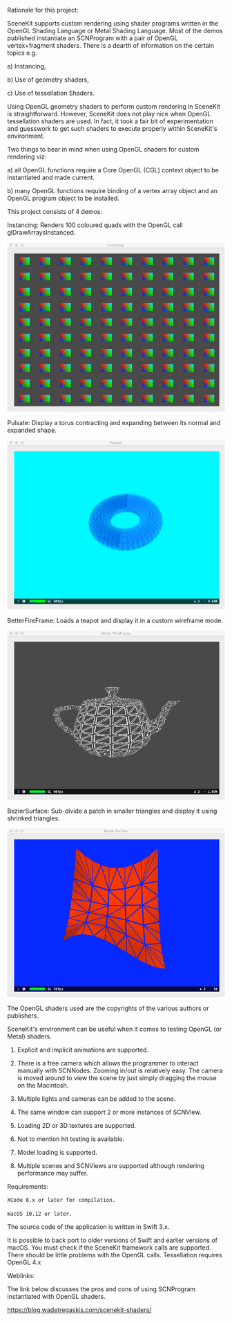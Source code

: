 Rationale for this project:

SceneKit supports custom rendering using shader programs written in the OpenGL Shading Language or Metal Shading Language. Most of the demos published instantiate an SCNProgram with a pair of OpenGL vertex+fragment shaders. There is a dearth of information on the certain topics e.g.

a) Instancing,

b) Use of geometry shaders,

c) Use of tessellation Shaders.


Using OpenGL geometry shaders to perform custom rendering in SceneKit is straightforward. However, SceneKit does not play nice when OpenGL tessellation shaders are used. In fact, it took a fair bit of experimentation and guesswork to get such shaders to execute properly within SceneKit's environment.

Two things to bear in mind when using OpenGL shaders for custom rendering viz:

a) all OpenGL functions require a Core OpenGL (CGL) context object to be instantiated and made current.

b) many OpenGL functions require binding of a vertex array object and an OpenGL program object to be installed.


This project consists of 4 demos:

Instancing: Renders 100 coloured quads with the OpenGL call glDrawArraysInstanced.

![screenshot](Images/Instancing.png)


Pulsate: Display a torus contracting and expanding between its normal and expanded shape.

![screenshot](Images/Pulsate.png)


BetterFireFrame: Loads a teapot and display it in a custom wireframe mode.

![screenshot](Images/BetterWireFrame.png)


BezierSurface: Sub-divide a patch in smaller triangles and display it using shrinked triangles.

![screenshot](Images/BezierSurface.png)


The OpenGL shaders used are the copyrights of the various authors or publishers.


SceneKit's environment can be useful when it comes to testing OpenGL (or Metal) shaders. 

1) Explicit and implicit animations are supported.

2) There is a free camera which allows the programmer to interact manually with SCNNodes.
Zooming in/out is relatively easy. The camera is moved around to view the scene by just simply dragging the mouse on the Macintosh.

3) Multiple lights and cameras can be added to the scene. 

4) The same window can support 2 or more instances of SCNView. 

5) Loading 2D or 3D textures are supported.

6) Not to mention hit testing is available.

7) Model loading is supported.

8) Multiple scenes and SCNViews are supported although rendering performance may suffer.


Requirements:

    XCode 8.x or later for compilation.

    macOS 10.12 or later.


The source code of the application is written in Swift 3.x.


It is possible to back port to older versions of Swift and earlier versions of macOS. You must check if the SceneKit framework  calls are supported. There should be little problems with the OpenGL calls. Tessellation requires OpenGL 4.x 



Weblinks:


The link below discusses the pros and cons of using SCNProgram instantiated with OpenGL shaders.
 
 
https://blog.wadetregaskis.com/scenekit-shaders/
